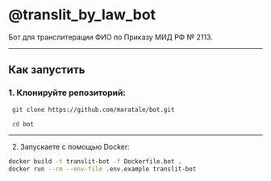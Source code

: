 # @translit_by_law_bot

Бот для транслитерации ФИО по Приказу МИД РФ № 2113.

---

## Как запустить

### 1. Клонируйте репозиторий:

```bash
 git clone https://github.com/maratale/bot.git

 cd bot
```

---

2. Запускаете с помощью Docker:

```bash
docker build -t translit-bot -f Dockerfile.bot .
docker run --rm --env-file .env.example translit-bot
```
